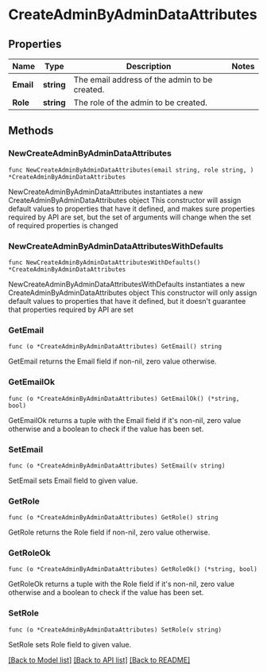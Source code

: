 # CreateAdminByAdminDataAttributes

## Properties

Name | Type | Description | Notes
------------ | ------------- | ------------- | -------------
**Email** | **string** | The email address of the admin to be created. | 
**Role** | **string** | The role of the admin to be created. | 

## Methods

### NewCreateAdminByAdminDataAttributes

`func NewCreateAdminByAdminDataAttributes(email string, role string, ) *CreateAdminByAdminDataAttributes`

NewCreateAdminByAdminDataAttributes instantiates a new CreateAdminByAdminDataAttributes object
This constructor will assign default values to properties that have it defined,
and makes sure properties required by API are set, but the set of arguments
will change when the set of required properties is changed

### NewCreateAdminByAdminDataAttributesWithDefaults

`func NewCreateAdminByAdminDataAttributesWithDefaults() *CreateAdminByAdminDataAttributes`

NewCreateAdminByAdminDataAttributesWithDefaults instantiates a new CreateAdminByAdminDataAttributes object
This constructor will only assign default values to properties that have it defined,
but it doesn't guarantee that properties required by API are set

### GetEmail

`func (o *CreateAdminByAdminDataAttributes) GetEmail() string`

GetEmail returns the Email field if non-nil, zero value otherwise.

### GetEmailOk

`func (o *CreateAdminByAdminDataAttributes) GetEmailOk() (*string, bool)`

GetEmailOk returns a tuple with the Email field if it's non-nil, zero value otherwise
and a boolean to check if the value has been set.

### SetEmail

`func (o *CreateAdminByAdminDataAttributes) SetEmail(v string)`

SetEmail sets Email field to given value.


### GetRole

`func (o *CreateAdminByAdminDataAttributes) GetRole() string`

GetRole returns the Role field if non-nil, zero value otherwise.

### GetRoleOk

`func (o *CreateAdminByAdminDataAttributes) GetRoleOk() (*string, bool)`

GetRoleOk returns a tuple with the Role field if it's non-nil, zero value otherwise
and a boolean to check if the value has been set.

### SetRole

`func (o *CreateAdminByAdminDataAttributes) SetRole(v string)`

SetRole sets Role field to given value.



[[Back to Model list]](../README.md#documentation-for-models) [[Back to API list]](../README.md#documentation-for-api-endpoints) [[Back to README]](../README.md)



